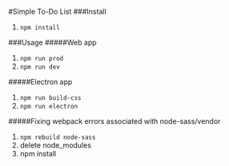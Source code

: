 #Simple To-Do List
###Install
1. ```npm install```

###Usage
#####Web app
1. ```npm run prod```
2. ```npm run dev```

#####Electron app
1. ```npm run build-css```
2. ```npm run electron```

#####Fixing webpack errors associated with node-sass/vendor
1. ```npm rebuild node-sass```
2. delete node_modules
3. npm install

